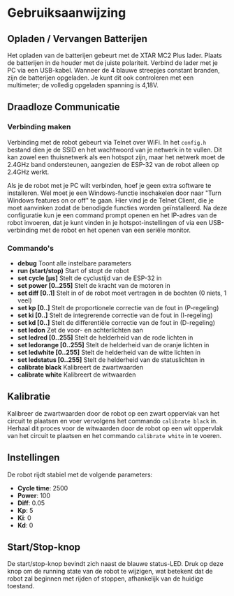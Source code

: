# Gebruiksaanwijzing

## Opladen / Vervangen Batterijen
Het opladen van de batterijen gebeurt met de XTAR MC2 Plus lader. Plaats de batterijen in de houder met de juiste polariteit. Verbind de lader met je PC via een USB-kabel. Wanneer de 4 blauwe streepjes constant branden, zijn de batterijen opgeladen. Je kunt dit ook controleren met een multimeter; de volledig opgeladen spanning is 4,18V.

## Draadloze Communicatie
### Verbinding maken
Verbinding met de robot gebeurt via Telnet over WiFi. In het `config.h` bestand dien je de SSID en het wachtwoord van je netwerk in te vullen. Dit kan zowel een thuisnetwerk als een hotspot zijn, maar het netwerk moet de 2.4GHz band ondersteunen, aangezien de ESP-32 van de robot alleen op 2.4GHz werkt.

Als je de robot met je PC wilt verbinden, hoef je geen extra software te installeren. Wel moet je een Windows-functie inschakelen door naar "Turn Windows features on or off" te gaan. Hier vind je de Telnet Client, die je moet aanvinken zodat de benodigde functies worden geïnstalleerd. Na deze configuratie kun je een command prompt openen en het IP-adres van de robot invoeren, dat je kunt vinden in je hotspot-instellingen of via een USB-verbinding met de robot en het openen van een seriële monitor.

### Commando's
- **debug** Toont alle instelbare parameters
- **run (start/stop)** Start of stopt de robot
- **set cycle [µs]** Stelt de cyclustijd van de ESP-32 in
- **set power [0..255]** Stelt de kracht van de motoren in
- **set diff [0..1]** Stelt in of de robot moet vertragen in de bochten (0 niets, 1 veel)
- **set kp [0..]** Stelt de proportionele correctie van de fout in (P-regeling)
- **set ki [0..]** Stelt de integrerende correctie van de fout in (I-regeling)
- **set kd [0..]** Stelt de differentiële correctie van de fout in (D-regeling)
- **set ledon** Zet de voor- en achterlichten aan
- **set ledred [0..255]** Stelt de helderheid van de rode lichten in
- **set ledorange [0..255]** Stelt de helderheid van de oranje lichten in
- **set ledwhite [0..255]** Stelt de helderheid van de witte lichten in
- **set ledstatus [0..255]** Stelt de helderheid van de statuslichten in
- **calibrate black** Kalibreert de zwartwaarden
- **calibrate white** Kalibreert de witwaarden

## Kalibratie
Kalibreer de zwartwaarden door de robot op een zwart oppervlak van het circuit te plaatsen en voer vervolgens het commando `calibrate black` in. Herhaal dit proces voor de witwaarden door de robot op een wit oppervlak van het circuit te plaatsen en het commando `calibrate white` in te voeren.

## Instellingen
De robot rijdt stabiel met de volgende parameters:
- **Cycle time**: 2500
- **Power**: 100
- **Diff**: 0.05
- **Kp**: 5
- **Ki**: 0
- **Kd**: 0

## Start/Stop-knop
De start/stop-knop bevindt zich naast de blauwe status-LED. Druk op deze knop om de running state van de robot te wijzigen, wat betekent dat de robot zal beginnen met rijden of stoppen, afhankelijk van de huidige toestand.
